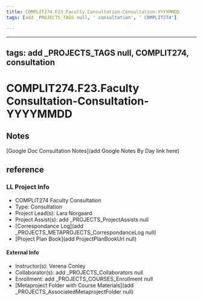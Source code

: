 ```yaml
---
title: COMPLIT274.F23.Faculty Consultation-Consultation-YYYYMMDD
tags: [add _PROJECTS_TAGS null, ' consultation', ' COMPLIT274']

---
```


---
tags: add _PROJECTS_TAGS null, COMPLIT274, consultation
---
# COMPLIT274.F23.Faculty Consultation-Consultation-YYYYMMDD

## Notes
[Google Doc Consultation Notes](add Google Notes By Day link here)

## reference
### LL Project Info
* COMPLIT274 Faculty Consultation
* Type: Consultation
* Project Lead(s): Lara Norgaard
* Project Assist(s): add _PROJECTS_ProjectAssists null
* [Correspondance Log](add _PROJECTS_METAPROJECTS_CorrespondanceLog null)
* [Project Plan Book](add ProjectPlanBookUrl null)

#### External Info
* Instructor(s): Verena Conley
* Collaborator(s): add _PROJECTS_Collaborators null
* Enrollment: add _PROJECTS_COURSES_Enrollment null
* [Metaproject Folder with Course Materials](add _PROJECTS_AssociatedMetaprojectFolder null)

